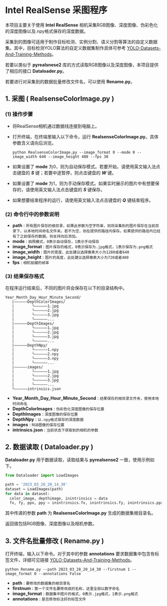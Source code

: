 # Intel RealSense 采图程序

本项目主要关于使用 **Intel RealSense** 相机采集RGB图像、深度图像、伪彩色化的深度图像以及.npy格式保存的深度数据。

采集到的图像可适用于制作目标检测、实例分割、语义分割等算法的自定义数据集。其中，目标检测YOLO算法的自定义数据集制作具体可参考 [YOLO-Datasets-And-Training-Methods](https://github.com/Incalos/YOLO-Datasets-And-Training-Methods)。

若要以类似于 **pyrealsnese2** 库的方式读取RGB图像以及深度图像，本项目提供了相应的接口 **Dataloader.py**。

若要进行对采集到的数据批量修改文件名，可以使用 **Rename.py**。

## 1. 采图 ( RealsenseColorImage.py )

### (1) 操作步骤

* 将RealSense相机通过数据线连接到电脑上。

* 打开终端，在终端里输入以下命令，运行 **RealsenseColorImage.py**。具体参数含义请向后浏览。

   ```shell
   python RealsenseColorImage.py --image_format 0 --mode 0 --image_width 640 --image_height 480 --fps 30
   ```

* 如果设置了 **mode** 为0，则为自动保存模式。若要开始，请使用英文输入法点击键盘的 **_S_** 键；若要中途暂停，则点击键盘的 **_W_** 键。

* 如果设置了 **mode** 为1，则为手动保存模式。如果实时展示的图片中有想要保存的，请使用英文输入法点击键盘的 **_S_** 键保存。 

* 如果想要结束程序的运行，请使用英文输入法点击键盘的 **_Q_** 键结束程序。

### (2) 命令行中的参数说明

* **path** : `所有图片保存的根目录，如果此参数为空字符串，则将采集到的图片保存在当前目录下，以本地时间命名文件夹。若不为空，则在提供的路径内保存。如果提供的路径内已经有了之前保存的数据，则支持向后添加。`
* **mode** : `拍照模式，0表示自动保存，1表示手动保存`
* **image_format** : `图片保存的格式，0表示保存为.jpg格式，1表示保存为.png格式`
* **image_width** : `图片的宽度，此处建议选择像素大小为1280或者640`
* **image_height** : `图片的高度，此处建议选择像素大小为720或者480`
* **fps** : `相机拍摄的帧率`

### (3) 结果保存格式

在程序运行结束后，不同的图片将会保存在以下的目录结构中。

```
Year_Month_Day_Hour_Minute_Second/
   |——————DepthColorImages/
   |        └——————1.jpg
   |        └——————2.jpg  
   |        └——————3.jpg
   |        └——————...
   |——————DepthImages/
   |        └——————1.jpg
   |        └——————2.jpg 
   |        └——————3.jpg
   |        └——————...
   |——————DepthNpy/
   |        └——————1.npy
   |        └——————2.npy 
   |        └——————3.npy
   |        └——————...
   |——————images/
   |        └——————1.jpg
   |        └——————2.jpg  
   |        └——————3.jpg
   |        └——————...
   └——————intrinsics.json
```

* **Year_Month_Day_Hour_Minute_Second** : `结果保存的根目录文件夹，使用本地时间命名`
* **DepthColorImages** : `伪彩色化深度图像的保存位置`
* **DepthImages** : `深度图像的保存位置`
* **DepthNpy** : `以.npy格式保存的深度数据`
* **images** : `RGB图像的保存位置`
* **intrinsics.json** : `当前状态下获取到的相机的参数`

## 2. 数据读取 ( Dataloader.py )

**Dataloader.py** 用于数据读取，读取结果与 **pyrealsense2** 一致，使用示例如下。

```python
from Dataloader import LoadImages

path = '2023_03_28_20_14_30'
dataset = LoadImages(path)
for data in dataset:
  color_image, depthimage, inintrinsics = data
  fx, fy, ppx, ppy = inintrinsics.fx, inintrinsics.fy, inintrinsics.ppx, inintrinsics.ppy
```

其中传递的参数 **path** 为 **RealsenseColorImage.py** 生成的数据集根目录名。

返回值包括RGB图像、深度图像以及相机参数。

## 3. 文件名批量修改 ( Rename.py )

打开终端，输入以下命令。对于其中的参数 **annotations** 要求数据集中包含有标签文件，详细可见链接 [YOLO-Datasets-And-Training-Methods](https://github.com/Incalos/YOLO-Datasets-And-Training-Methods)。

```shell
python Rename.py --path 2023_03_28_20_14_30 --firstnum 1 --image_format 0 --annotations False
```

* **path** : `要修改的数据集的根目录名`
* **firstnum** : `第一个文件名要修改成的名称，这里全部以数字命名`
* **image_format** : `数据集中图片的格式，0表示.jpg格式，1表示.png格式`
* **annotations** : `是否修改标注好的标签文件`
